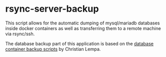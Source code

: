 # rsync-server-backup

This script allows for the automatic dumping of mysql/mariadb databases inside docker containers as well as transferring them to a remote machine via rsync/ssh.

The database backup part of this application is based on the [database container backup scripts](https://github.com/ChristianLempa/scripts/tree/main/db-container-backup) by Christian Lempa.